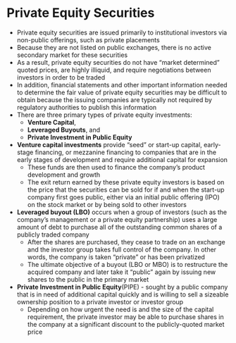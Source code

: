 # Private Equity Securities

- Private equity securities are issued primarily to institutional investors via non-public offerings, such as private placements
- Because they are not listed on public exchanges, there is no active secondary market for these securities
- As a result, private equity securities do not have “market determined” quoted prices, are highly illiquid, and require negotiations between investors in order to be traded
- In addition, financial statements and other important information needed to determine the fair value of private equity securities may be difficult to obtain because the issuing companies are typically not required by regulatory authorities to publish this information
- There are three primary types of private equity investments: 
  - **Venture Capital**, 
  - **Leveraged Buyouts**, and
  - **Private Investment in Public Equity**
- **Venture capital investments** provide “seed” or start-up capital, early-stage financing, or mezzanine financing to companies that are in the early stages of development and require additional capital for expansion
  - These funds are then used to finance the company’s product development and growth
  - The exit return earned by these private equity investors is based on the price that the securities can be sold for if and when the start-up company first goes public, either via an initial public offering (IPO) on the stock market or by being sold to other investors
- **Leveraged buyout (LBO)** occurs when a group of investors (such as the company’s management or a private equity partnership) uses a large amount of debt to purchase all of the outstanding common shares of a publicly traded company
  - After the shares are purchased, they cease to trade on an exchange and the investor group takes full control of the company. In other words, the company is taken “private” or has been privatized
  - The ultimate objective of a buyout (LBO or MBO) is to restructure the acquired company and later take it “public” again by issuing new shares to the public in the primary market
- **Private Investment in Public Equity**(PIPE) - sought by a public company that is in need of additional capital quickly and is willing to sell a sizeable ownership position to a private investor or investor group
  - Depending on how urgent the need is and the size of the capital requirement, the private investor may be able to purchase shares in the company at a significant discount to the publicly-quoted market price
